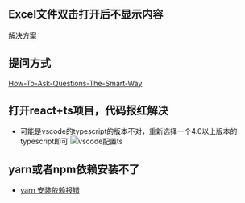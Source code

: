## Excel文件双击打开后不显示内容
[解决方案](https://jingyan.baidu.com/article/c843ea0bdb42db77931e4aaf.html)

## 提问方式
[How-To-Ask-Questions-The-Smart-Way](https://github.com/ryanhanwu/How-To-Ask-Questions-The-Smart-Way/blob/main/README-zh_CN.md)

## 打开react+ts项目，代码报红解决
- 可能是vscode的typescript的版本不对，重新选择一个4.0以上版本的typescript即可
![vscode配置ts](/vscode配置ts.png)

## yarn或者npm依赖安装不了
- [yarn 安装依赖报错](https://blog.csdn.net/lyn1772671980/article/details/111535385)